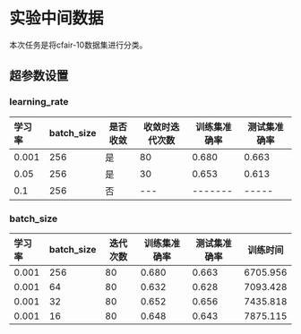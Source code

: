 # 实验中间数据
本次任务是将cfair-10数据集进行分类。  
## 超参数设置
### learning_rate
|学习率   |batch_size | 是否收敛  |收敛时迭代次数  |  训练集准确率| 测试集准确率|
|:-------|----------|-----------|---------|------|--------|
|0.001 | 256 | 是 | 80 | 0.680 | 0.663 |
|0.05  | 256 | 是 | 30 | 0.653 | 0.613 |
|0.1   | 256 | 否 | ---|-------| ----- |

### batch_size
|学习率   |batch_size | 迭代次数 | 训练集准确率| 测试集准确率|训练时间|
|:--------|------------|-----------|---------|------|--------|
|0.001  | 256 | 80 | 0.680 | 0.663 | 6705.956 |
|0.001  | 64  | 80 | 0.632 | 0.628 | 7093.428 |
|0.001  | 32  | 80 | 0.652 | 0.656 | 7435.818 |
|0.001  | 16  | 80 | 0.648 | 0.643 | 7875.115 |

